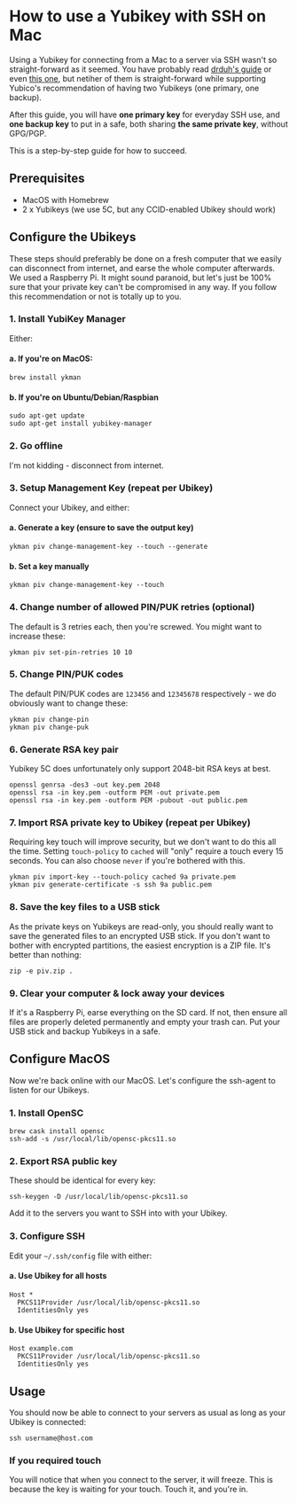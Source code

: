 # How to use a Yubikey with SSH on Mac
Using a Yubikey for connecting from a Mac to a server via SSH wasn't so straight-forward as it seemed. You have probably read [drduh's guide](https://github.com/drduh/YubiKey-Guide) or even [this one](https://github.com/jamesog/yubikey-ssh), but netiher of them is straight-forward while supporting Yubico's recommendation of having two Yubikeys (one primary, one backup).

After this guide, you will have **one primary key** for everyday SSH use, and **one backup key** to put in a safe, both sharing **the same private key**, without GPG/PGP.

This is a step-by-step guide for how to succeed.

## Prerequisites
- MacOS with Homebrew
- 2 x Yubikeys (we use 5C, but any CCID-enabled Ubikey should work)

## Configure the Ubikeys
These steps should preferably be done on a fresh computer that we easily can disconnect from internet, and earse the whole computer afterwards. We used a Raspberry Pi. It might sound paranoid, but let's just be 100% sure that your private key can't be compromised in any way. If you follow this recommendation or not is totally up to you.

### 1. Install YubiKey Manager
Either:

#### a. If you're on MacOS:
```
brew install ykman
```

#### b. If you're on Ubuntu/Debian/Raspbian
```
sudo apt-get update
sudo apt-get install yubikey-manager
```

### 2. Go offline
I'm not kidding - disconnect from internet.

### 3. Setup Management Key (repeat per Ubikey)
Connect your Ubikey, and either:

#### a. Generate a key (ensure to save the output key)
```
ykman piv change-management-key --touch --generate
```

#### b. Set a key manually
```
ykman piv change-management-key --touch
```

### 4. Change number of allowed PIN/PUK retries (optional)
The default is 3 retries each, then you're screwed. You might want to increase these:
```
ykman piv set-pin-retries 10 10
```

### 5. Change PIN/PUK codes
The default PIN/PUK codes are `123456` and `12345678` respectively - we do obviously want to change these:
```
ykman piv change-pin
ykman piv change-puk
```

### 6. Generate RSA key pair
Yubikey 5C does unfortunately only support 2048-bit RSA keys at best.
```
openssl genrsa -des3 -out key.pem 2048
openssl rsa -in key.pem -outform PEM -out private.pem
openssl rsa -in key.pem -outform PEM -pubout -out public.pem
```

### 7. Import RSA private key to Ubikey (repeat per Ubikey)
Requiring key touch will improve security, but we don't want to do this all the time. Setting `touch-policy` to `cached` will "only" require a touch every 15 seconds. You can also choose `never` if you're bothered with this.
```
ykman piv import-key --touch-policy cached 9a private.pem
ykman piv generate-certificate -s ssh 9a public.pem
```

### 8. Save the key files to a USB stick
As the private keys on Yubikeys are read-only, you should really want to save the generated files to an encrypted USB stick. If you don't want to bother with encrypted partitions, the easiest encryption is a ZIP file. It's better than nothing:
```
zip -e piv.zip .
```

### 9. Clear your computer & lock away your devices
If it's a Raspberry Pi, earse everything on the SD card. If not, then ensure all files are properly deleted permanently and empty your trash can. Put your USB stick and backup Yubikeys in a safe.

## Configure MacOS
Now we're back online with our MacOS. Let's configure the ssh-agent to listen for our Ubikeys.

### 1. Install OpenSC
```
brew cask install opensc
ssh-add -s /usr/local/lib/opensc-pkcs11.so
```

### 2. Export RSA public key
These should be identical for every key:
```
ssh-keygen -D /usr/local/lib/opensc-pkcs11.so
```

Add it to the servers you want to SSH into with your Ubikey.

### 3. Configure SSH
Edit your `~/.ssh/config` file with either:

#### a. Use Ubikey for all hosts
```
Host *
  PKCS11Provider /usr/local/lib/opensc-pkcs11.so
  IdentitiesOnly yes
```

#### b. Use Ubikey for specific host
```
Host example.com
  PKCS11Provider /usr/local/lib/opensc-pkcs11.so
  IdentitiesOnly yes
```

## Usage
You should now be able to connect to your servers as usual as long as your Ubikey is connected:
```
ssh username@host.com
```

### If you required touch
You will notice that when you connect to the server, it will freeze. This is because the key is waiting for your touch. Touch it, and you're in.
